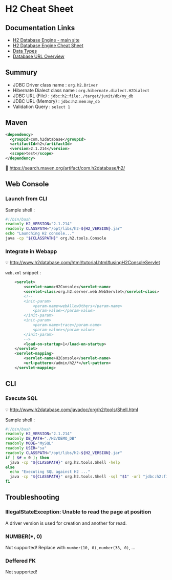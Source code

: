 # H2 Cheat Sheet

## Documentation Links

* [H2 Database Engine - main site](http://www.h2database.com/html/main.html)
* [H2 Database Engine Cheat Sheet](http://www.h2database.com/html/cheatSheet.html)
* [Data Types](http://www.h2database.com/html/datatypes.html)
* [Database URL Overview](http://www.h2database.com/html/features.html#database_url)

## Summury

* JDBC Driver class name : `org.h2.Driver`
* Hibernate Dialect class name : `org.hibernate.dialect.H2Dialect`
* JDBC URL (File) : `jdbc:h2:file:./target/junit/db/my_db`
* JDBC URL (Memory) : `jdbc:h2:mem:my_db`
* Validation Query : `select 1`

## Maven

```xml
<dependency>
  <groupId>com.h2database</groupId>
  <artifactId>h2</artifactId>
  <version>2.1.214</version>
  <scope>test</scope>
</dependency>
```

:link: <https://search.maven.org/artifact/com.h2database/h2/>

## Web Console

### Launch from CLI

Sample shell :

```bash
#!/bin/bash
readonly H2_VERSION="2.1.214"
readonly CLASSPATH="/opt/libs/h2-${H2_VERSION}.jar"
echo "Launching H2 console..."
java -cp "${CLASSPATH}" org.h2.tools.Console
```

### Integrate in Webapp

:bulb: <http://www.h2database.com/html/tutorial.html#usingH2ConsoleServlet>

`web.xml` snippet :

```xml
    <servlet>
        <servlet-name>H2Console</servlet-name>
        <servlet-class>org.h2.server.web.WebServlet</servlet-class>
        <!--
        <init-param>
            <param-name>webAllowOthers</param-name>
            <param-value></param-value>
        </init-param>
        <init-param>
            <param-name>trace</param-name>
            <param-value></param-value>
        </init-param>
        -->
        <load-on-startup>1</load-on-startup>
    </servlet>
    <servlet-mapping>
        <servlet-name>H2Console</servlet-name>
        <url-pattern>/admin/h2/*</url-pattern>
    </servlet-mapping>
```

## CLI

### Execute SQL

:bulb: <http://www.h2database.com/javadoc/org/h2/tools/Shell.html>

Sample shell :

```bash
#!/bin/bash
readonly H2_VERSION="2.1.214"
readonly DB_PATH="./H2/DEMO_DB"
readonly MODE="MySQL"
readonly USER="sa"
readonly CLASSPATH="/opt/libs/h2-${H2_VERSION}.jar"
if [ $# = 0 ]; then
  java -cp "${CLASSPATH}" org.h2.tools.Shell -help
else
  echo "Executing SQL against H2 ..."
  java -cp "${CLASSPATH}" org.h2.tools.Shell -sql "$1" -url "jdbc:h2:file:${DB_PATH};MODE=${MODE}" -user "${USER}"
fi
```

## Troubleshooting

### IllegalStateException: Unable to read the page at position

A driver version is used for creation and another for read.

### NUMBER(*, 0)

Not supported! Replace with `number(10, 0)`, `number(38, 0)`,  ...

### Deffered FK

Not supported!
